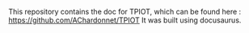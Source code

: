 This repository contains the doc for TPIOT, which can be found here : https://github.com/AChardonnet/TPIOT
It was built using docusaurus.

